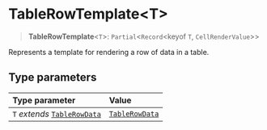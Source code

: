 # TableRowTemplate\<T\>

> **TableRowTemplate**\<`T`\>: `Partial`\<`Record`\<keyof `T`, `CellRenderValue`\>\>

Represents a template for rendering a row of data in a table.

## Type parameters

| Type parameter | Value |
| :------ | :------ |
| `T` *extends* [`TableRowData`](TableRowData.md) | [`TableRowData`](TableRowData.md) |
